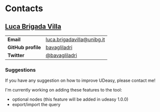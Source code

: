 # Contacts

## [Luca Brigada Villa](bavagliladri.github.io)

| | |
|---|---|
| **Email** | [luca.brigadavilla@unibg.it](mailto:luca.brigadavilla@unibg.it) |
| **GitHub profile** | [bavagliladri](https://github.com/bavagliladri) |
| **Twitter** | [@bavagliladri](https://twitter.com/bavagliladri) |

### Suggestions

If you have any suggestion on how to improve UDeasy, please contact me!

I'm currently working on adding these features to the tool:

- optional nodes (this feature will be added in udeasy 1.0.0)
- export/import the query
